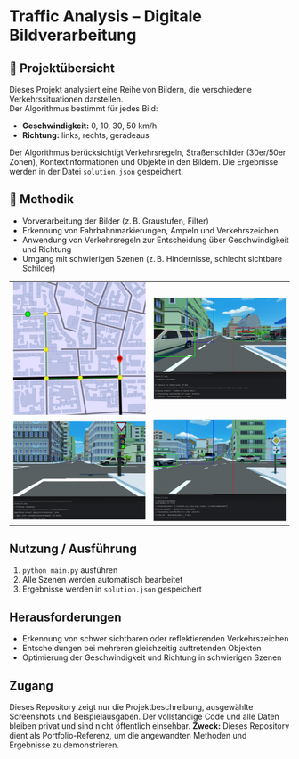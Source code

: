 # Traffic Analysis – Digitale Bildverarbeitung


## 📂 Projektübersicht

Dieses Projekt analysiert eine Reihe von Bildern, die verschiedene Verkehrssituationen darstellen.  
Der Algorithmus bestimmt für jedes Bild:

- **Geschwindigkeit:** 0, 10, 30, 50 km/h  
- **Richtung:** links, rechts, geradeaus  

Der Algorithmus berücksichtigt Verkehrsregeln, Straßenschilder (30er/50er Zonen), Kontextinformationen und Objekte in den Bildern. Die Ergebnisse werden in der Datei `solution.json` gespeichert.


## 🧠 Methodik

- Vorverarbeitung der Bilder (z. B. Graustufen, Filter)  
- Erkennung von Fahrbahnmarkierungen, Ampeln und Verkehrszeichen  
- Anwendung von Verkehrsregeln zur Entscheidung über Geschwindigkeit und Richtung  
- Umgang mit schwierigen Szenen (z. B. Hindernisse, schlecht sichtbare Schilder)  


<table>
  <tr>
    <td><img src="screenshots/karte.png" alt="Stadtkarte" width="500"/></td>
    <td><img src="screenshots/1.png" alt="RechtsVorLinks" width="500"/></td>
  </tr>
  <tr>
    <td><img src="screenshots/2.png" alt="Ampel" width="500"/></td>
    <td><img src="screenshots/3.png" alt="Vorfahrt" width="500"/></td>
  </tr>
</table>



## Nutzung / Ausführung

1. `python main.py` ausführen  
2. Alle Szenen werden automatisch bearbeitet  
3. Ergebnisse werden in `solution.json` gespeichert  


## Herausforderungen

- Erkennung von schwer sichtbaren oder reflektierenden Verkehrszeichen  
- Entscheidungen bei mehreren gleichzeitig auftretenden Objekten  
- Optimierung der Geschwindigkeit und Richtung in schwierigen Szenen  



## Zugang

Dieses Repository zeigt nur die Projektbeschreibung, ausgewählte Screenshots und Beispielausgaben.
Der vollständige Code und alle Daten bleiben privat und sind nicht öffentlich einsehbar.
**Zweck:** Dieses Repository dient als Portfolio-Referenz, um die angewandten Methoden und Ergebnisse zu demonstrieren.


